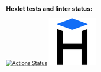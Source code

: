 ### Hexlet tests and linter status:
[![Actions Status](https://github.com/adammilligan/frontend-project-12/workflows/hexlet-check/badge.svg)](https://github.com/adammilligan/frontend-project-12/actions)
[![Hexlet Ltd. logo](https://raw.githubusercontent.com/Hexlet/assets/master/images/hexlet_logo128.png)](https://frontend-project-12-production-2a4b.up.railway.app/)
